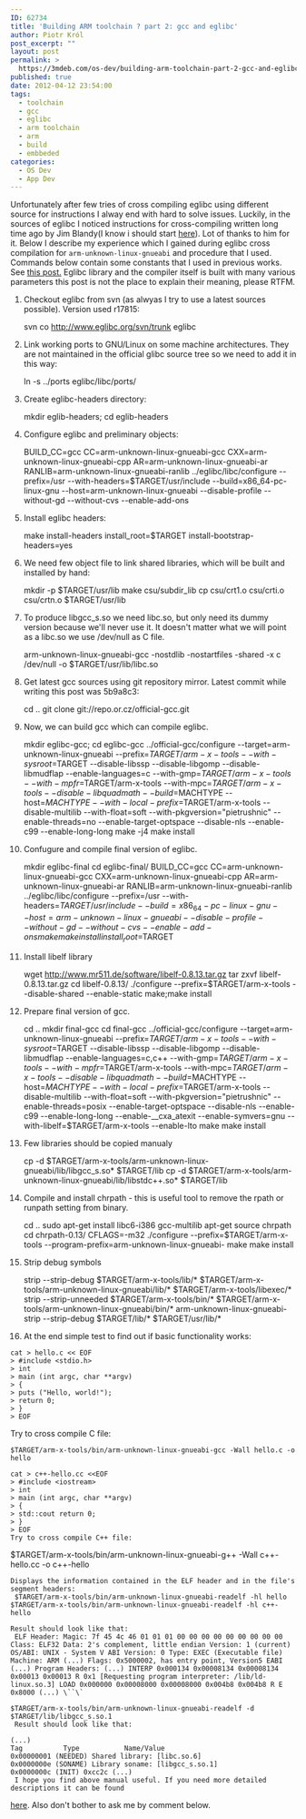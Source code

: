 ```yaml
---
ID: 62734
title: 'Building ARM toolchain ? part 2: gcc and eglibc'
author: Piotr Król
post_excerpt: ""
layout: post
permalink: >
  https://3mdeb.com/os-dev/building-arm-toolchain-part-2-gcc-and-eglibc/
published: true
date: 2012-04-12 23:54:00
tags:
  - toolchain
  - gcc
  - eglibc
  - arm toolchain
  - arm
  - build
  - embbeded
categories:
  - OS Dev
  - App Dev
---
```

Unfortunately after few tries of cross compiling eglibc using different source for instructions I alway end with hard to solve issues. Luckily, in the sources of eglibc I noticed instructions for cross-compiling written long time ago by Jim Blandy(I know i should start [here][1]). Lot of thanks to him for it. Below I describe my experience which I gained during eglibc cross compilation for `arm-unknown-linux-gnueabi` and procedure that I used. Commands below contain some constants that I used in previous works. See [this post.][2] Eglibc library and the compiler itself is built with many various parameters this post is not the place to explain their meaning, please RTFM. 
1.  Checkout eglibc from svn (as alwyas I try to use a latest sources possible). Version used r17815:

    svn co http://www.eglibc.org/svn/trunk eglibc
    

1.  Link working ports to GNU/Linux on some machine architectures. They are not maintained in the official glibc source tree so we need to add it in this way:

    ln -s ../ports eglibc/libc/ports/
    

1.  Create eglibc-headers directory:

    mkdir eglib-headers; cd eglib-headers
    

1.  Configure eglibc and preliminary objects:

    BUILD_CC=gcc CC=arm-unknown-linux-gnueabi-gcc CXX=arm-unknown-linux-gnueabi-cpp 
    AR=arm-unknown-linux-gnueabi-ar RANLIB=arm-unknown-linux-gnueabi-ranlib 
    ../eglibc/libc/configure --prefix=/usr --with-headers=$TARGET/usr/include 
    --build=x86_64-pc-linux-gnu --host=arm-unknown-linux-gnueabi --disable-profile 
    --without-gd --without-cvs --enable-add-ons
    

1.  Install eglibc headers:

    make install-headers install_root=$TARGET install-bootstrap-headers=yes
    

1.  We need few object file to link shared libraries, which will be built and installed by hand:

    mkdir -p $TARGET/usr/lib make csu/subdir_lib cp csu/crt1.o csu/crti.o csu/crtn.o $TARGET/usr/lib
    

1.  To produce libgcc_s.so we need libc.so, but only need its dummy version because we'll never use it. It doesn't matter what we will point as a libc.so we use /dev/null as C file.

    arm-unknown-linux-gnueabi-gcc -nostdlib -nostartfiles -shared -x c /dev/null -o 
    $TARGET/usr/lib/libc.so
    

1.  Get latest gcc sources using git repository mirror. Latest commit while writing this post was 5b9a8c3:

    cd .. git clone git://repo.or.cz/official-gcc.git
    

1.  Now, we can build gcc which can compile eglibc.

    mkdir eglibc-gcc; cd eglibc-gcc ../official-gcc/configure --target=arm-unknown-linux-gnueabi 
    --prefix=$TARGET/arm-x-tools --with-sysroot=$TARGET --disable-libssp 
    --disable-libgomp --disable-libmudflap --enable-languages=c 
    --with-gmp=$TARGET/arm-x-tools --with-mpfr=$TARGET/arm-x-tools 
    --with-mpc=$TARGET/arm-x-tools --disable-libquadmath --build=$MACHTYPE 
    --host=$MACHTYPE --with-local-prefix=$TARGET/arm-x-tools --disable-multilib 
    --with-float=soft --with-pkgversion="pietrushnic" --enable-threads=no 
    --enable-target-optspace --disable-nls --enable-c99 --enable-long-long
    make -j4
    make install
    

1.  Confugure and compile final version of eglibc.

    mkdir eglibc-final
    cd eglibc-final/ BUILD_CC=gcc CC=arm-unknown-linux-gnueabi-gcc CXX=arm-unknown-linux-gnueabi-cpp 
    AR=arm-unknown-linux-gnueabi-ar RANLIB=arm-unknown-linux-gnueabi-ranlib 
    ../eglibc/libc/configure --prefix=/usr --with-headers=$TARGET/usr/include 
    --build=x86_64-pc-linux-gnu --host=arm-unknown-linux-gnueabi --disable-profile 
    --without-gd --without-cvs --enable-add-ons
    make
    make install install_root=$TARGET
    

1.  Install libelf library

    wget http://www.mr511.de/software/libelf-0.8.13.tar.gz
    tar zxvf libelf-0.8.13.tar.gz
    cd libelf-0.8.13/
    ./configure --prefix=$TARGET/arm-x-tools --disable-shared --enable-static
    make;make install
    

1.  Prepare final version of gcc.

    cd ..
    mkdir final-gcc
    cd final-gcc
    ../official-gcc/configure --target=arm-unknown-linux-gnueabi 
    --prefix=$TARGET/arm-x-tools --with-sysroot=$TARGET --disable-libssp 
    --disable-libgomp --disable-libmudflap --enable-languages=c,c++ --with-gmp=$TARGET/arm-x-tools 
    --with-mpfr=$TARGET/arm-x-tools --with-mpc=$TARGET/arm-x-tools --disable-libquadmath 
    --build=$MACHTYPE --host=$MACHTYPE --with-local-prefix=$TARGET/arm-x-tools --disable-multilib 
    --with-float=soft --with-pkgversion="pietrushnic" --enable-threads=posix 
    --enable-target-optspace --disable-nls --enable-c99 --enable-long-long 
    --enable-__cxa_atexit --enable-symvers=gnu --with-libelf=$TARGET/arm-x-tools 
    --enable-lto
    make
    make install
    

1.  Few libraries should be copied manualy

    cp -d $TARGET/arm-x-tools/arm-unknown-linux-gnueabi/lib/libgcc_s.so* $TARGET/lib
    cp -d $TARGET/arm-x-tools/arm-unknown-linux-gnueabi/lib/libstdc++.so* $TARGET/lib
    

1.  Compile and install chrpath - this is useful tool to remove the rpath or runpath setting from binary.

    cd ..
    sudo apt-get install libc6-i386 gcc-multilib
    apt-get source chrpath
    cd chrpath-0.13/ CFLAGS=-m32
    ./configure --prefix=$TARGET/arm-x-tools 
    --program-prefix=arm-unknown-linux-gnueabi-
    make
    make install
    

1.  Strip debug symbols

    strip --strip-debug $TARGET/arm-x-tools/lib/* 
    $TARGET/arm-x-tools/arm-unknown-linux-gnueabi/lib/* $TARGET/arm-x-tools/libexec/*
    strip --strip-unneeded $TARGET/arm-x-tools/bin/* 
    $TARGET/arm-x-tools/arm-unknown-linux-gnueabi/bin/*
    arm-unknown-linux-gnueabi-strip --strip-debug $TARGET/lib/* $TARGET/usr/lib/*
    

1.  At the end simple test to find out if basic functionality works:

<pre><code class="c">cat &gt; hello.c &lt;&lt; EOF 
&gt; #include &lt;stdio.h&gt;
&gt; int
&gt; main (int argc, char **argv) 
&gt; { 
&gt; puts ("Hello, world!"); 
&gt; return 0; 
&gt; } 
&gt; EOF
</code></pre> Try to cross compile C file: 

    $TARGET/arm-x-tools/bin/arm-unknown-linux-gnueabi-gcc -Wall hello.c -o hello
    

<pre><code class="cpp">cat &gt; c++-hello.cc &lt;&lt;EOF 
&gt; #include &lt;iostream&gt; 
&gt; int 
&gt; main (int argc, char **argv) 
&gt; { 
&gt; std::cout return 0; 
&gt; } 
&gt; EOF
Try to cross compile C++ file:
</code></pre> $TARGET/arm-x-tools/bin/arm-unknown-linux-gnueabi-g++ -Wall c++-hello.cc -o c++-hello 

    Displays the information contained in the ELF header and in the file's segment headers:
     $TARGET/arm-x-tools/bin/arm-unknown-linux-gnueabi-readelf -hl hello $TARGET/arm-x-tools/bin/arm-unknown-linux-gnueabi-readelf -hl c++-hello 

    Result should look like that:
     ELF Header: Magic: 7f 45 4c 46 01 01 01 00 00 00 00 00 00 00 00 00 Class: ELF32 Data: 2's complement, little endian Version: 1 (current) OS/ABI: UNIX - System V ABI Version: 0 Type: EXEC (Executable file) Machine: ARM (...) Flags: 0x5000002, has entry point, Version5 EABI (...) Program Headers: (...) INTERP 0x000134 0x00008134 0x00008134 0x00013 0x00013 R 0x1 [Requesting program interpreter: /lib/ld-linux.so.3] LOAD 0x000000 0x00008000 0x00008000 0x004b8 0x004b8 R E 0x8000 (...) \``\` 

    $TARGET/arm-x-tools/bin/arm-unknown-linux-gnueabi-readelf -d 
    $TARGET/lib/libgcc_s.so.1
     Result should look like that: 

    (...)
    Tag          Type           Name/Value
    0x00000001 (NEEDED) Shared library: [libc.so.6]
    0x0000000e (SONAME) Library soname: [libgcc_s.so.1]
    0x0000000c (INIT) 0xcc2c (...)
     I hope you find above manual useful. If you need more detailed descriptions it can be found 

[here][3]. Also don't bother to ask me by comment below.

 [1]: http://www.eglibc.org/cgi-bin/viewvc.cgi/trunk/libc/EGLIBC.cross-building?revision=2037&view=markup
 [2]: /2012/03/20/building-arm-toolchain-part-1-libs-and
 [3]: http://www.eglibc.org/cgi-bin/viewvc.cgi/trunk/libc/EGLIBC.cross-building?view=markup